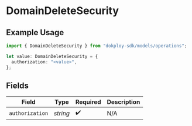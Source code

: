 # DomainDeleteSecurity

## Example Usage

```typescript
import { DomainDeleteSecurity } from "dokploy-sdk/models/operations";

let value: DomainDeleteSecurity = {
  authorization: "<value>",
};
```

## Fields

| Field              | Type               | Required           | Description        |
| ------------------ | ------------------ | ------------------ | ------------------ |
| `authorization`    | *string*           | :heavy_check_mark: | N/A                |